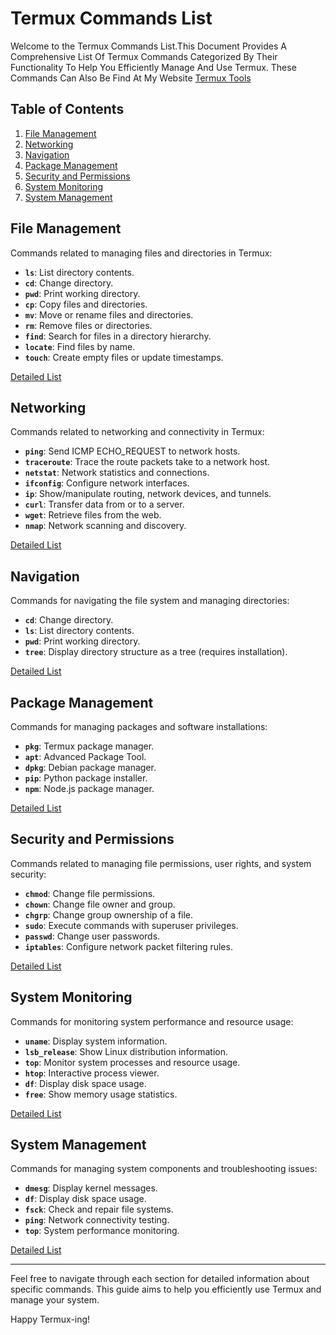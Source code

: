 # Termux Commands List 

Welcome to the Termux Commands List.This Document Provides A Comprehensive List Of Termux Commands Categorized By Their Functionality To Help You Efficiently Manage And Use Termux. These Commands Can Also Be Find At My Website [Termux Tools](https://termuxtools.com)

## Table of Contents

1. [File Management](#file-management)
2. [Networking](#networking)
3. [Navigation](#navigation)
4. [Package Management](#package-management)
5. [Security and Permissions](#security-and-permissions)
6. [System Monitoring](#system-monitoring)
7. [System Management](#system-management)

## File Management

Commands related to managing files and directories in Termux:

- **`ls`**: List directory contents.
- **`cd`**: Change directory.
- **`pwd`**: Print working directory.
- **`cp`**: Copy files and directories.
- **`mv`**: Move or rename files and directories.
- **`rm`**: Remove files or directories.
- **`find`**: Search for files in a directory hierarchy.
- **`locate`**: Find files by name.
- **`touch`**: Create empty files or update timestamps.

[Detailed List](file_management_commands.md)

## Networking

Commands related to networking and connectivity in Termux:

- **`ping`**: Send ICMP ECHO_REQUEST to network hosts.
- **`traceroute`**: Trace the route packets take to a network host.
- **`netstat`**: Network statistics and connections.
- **`ifconfig`**: Configure network interfaces.
- **`ip`**: Show/manipulate routing, network devices, and tunnels.
- **`curl`**: Transfer data from or to a server.
- **`wget`**: Retrieve files from the web.
- **`nmap`**: Network scanning and discovery.

[Detailed List](networking_commands.md)

## Navigation

Commands for navigating the file system and managing directories:

- **`cd`**: Change directory.
- **`ls`**: List directory contents.
- **`pwd`**: Print working directory.
- **`tree`**: Display directory structure as a tree (requires installation).

[Detailed List](navigation_commands.md)

## Package Management

Commands for managing packages and software installations:

- **`pkg`**: Termux package manager.
- **`apt`**: Advanced Package Tool.
- **`dpkg`**: Debian package manager.
- **`pip`**: Python package installer.
- **`npm`**: Node.js package manager.

[Detailed List](package_management_commands.md)

## Security and Permissions

Commands related to managing file permissions, user rights, and system security:

- **`chmod`**: Change file permissions.
- **`chown`**: Change file owner and group.
- **`chgrp`**: Change group ownership of a file.
- **`sudo`**: Execute commands with superuser privileges.
- **`passwd`**: Change user passwords.
- **`iptables`**: Configure network packet filtering rules.

[Detailed List](security_and_permissions_commands.md)

## System Monitoring

Commands for monitoring system performance and resource usage:

- **`uname`**: Display system information.
- **`lsb_release`**: Show Linux distribution information.
- **`top`**: Monitor system processes and resource usage.
- **`htop`**: Interactive process viewer.
- **`df`**: Display disk space usage.
- **`free`**: Show memory usage statistics.

[Detailed List](system_monitoring_commands.md)

## System Management

Commands for managing system components and troubleshooting issues:

- **`dmesg`**: Display kernel messages.
- **`df`**: Display disk space usage.
- **`fsck`**: Check and repair file systems.
- **`ping`**: Network connectivity testing.
- **`top`**: System performance monitoring.

[Detailed List](system_management_commands.md)

---

Feel free to navigate through each section for detailed information about specific commands. This guide aims to help you efficiently use Termux and manage your system.

Happy Termux-ing!
